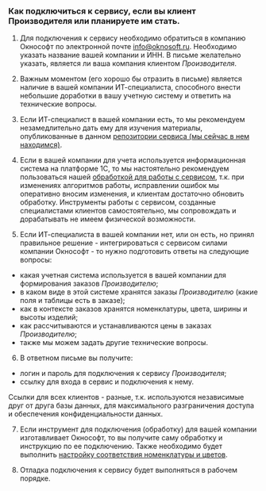 
### Как подключиться к сервису, если вы клиент Производителя или планируете им стать.

1. Для подключения к сервису необходимо обратиться в компанию Окнософт по электронной почте info@oknosoft.ru.
Необходимо указать название вашей компании и ИНН.
В письме желательно указать, является ли ваша компания клиентом _Производителя_.

2. Важным моментом (его хорошо бы отразить в письме) является наличие в вашей компании ИТ-специалиста, способного внести небольшие доработки в вашу учетную систему и ответить на технические вопросы.

3. Если ИТ-специалист в вашей компании есть, то мы рекомендуем незамедлительно дать ему для изучения материалы, опубликованные в данном [репозитории сервиса (мы сейчас в нем находимся)](https://github.com/oknosoft/windowbuilder-parametric).

4. Если в вашей компании для учета используется информационная система на платформе 1С, то мы настоятельно рекомендуем пользоваться нашей [обработкой для работы с сервисом](https://github.com/oknosoft/windowbuilder-parametric/blob/master/1c/%D0%9F%D0%B0%D1%80%D0%B0%D0%BC%D0%B5%D1%82%D1%80%D0%B8%D1%87%D0%B5%D1%81%D0%BA%D0%B8%D0%B9%D0%97%D0%B0%D0%BA%D0%B0%D0%B7.epf), т.к. при изменениях алгоритмов работы, исправлении ошибок мы оперативно вносим изменения, и клиентам достаточно обновить обработку.
Инструменты работы с сервисом, созданные специалистами клиентов самостоятельно, мы сопровождать и дорабатывать не имеем физической возможности.

5. Если ИТ-специалиста в вашей компании нет, или он есть, но принял правильное решение - интегрироваться с сервисом силами компании Окнософт - то нужно подготовить ответы на следующие вопросы:
- какая учетная система используется в вашей компании для формирования заказов _Производителю_;
- в каком виде в этой системе хранятся заказы _Производителю_ (какие поля и таблицы есть в заказе);
- как в контексте заказов хранятся номенклатуры, цвета, ширины и высоты изделий;
- как рассчитываются и устанавливаются цены в заказах _Производителю_;
- также мы можем задать другие технические вопросы.

6. В ответном письме вы получите:
- логин и пароль для подключения к сервису _Производителя_;
- ссылку для входа в сервис и подключения к нему.

Ссылки для всех клиентов - разные, т.к. используются независимые друг от друга базы данных, для максимального разграничения доступа и обеспечения конфиденциальности данных. 

7. Если инструмент для подключения (обработку) для вашей компании изготавливает Окнософт, то вы получите саму обработку и инструкцию по ее подключению. Также необходимо будет выполнить [настройку соответствия номенклатуры и цветов](https://github.com/oknosoft/windowbuilder-parametric/blob/master/%D0%98%D0%BD%D1%81%D1%82%D1%80%D1%83%D0%BA%D1%86%D0%B8%D1%8F%20%D0%BF%D0%BE%20%D0%BD%D0%B0%D1%81%D1%82%D1%80%D0%BE%D0%B9%D0%BA%D0%B5%20%D1%81%D0%BE%D0%BE%D1%82%D0%B2%D0%B5%D1%82%D1%81%D1%82%D0%B2%D0%B8%D0%B9.md).

8. Отладка подключения к сервису будет выполняться в рабочем порядке.
